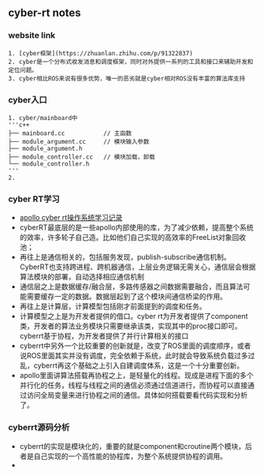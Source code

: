 ## cyber-rt notes

### website link
    1. [cyber框架](https://zhuanlan.zhihu.com/p/91322837)
    2. cyber是一个分布式收发消息和调度框架，同时对外提供一系列的工具和接口来辅助开发和定位问题。
    3. cyber相比ROS来说有很多优势，唯一的恶劣就是cyber相对ROS没有丰富的算法库支持

### cyber入口
    1. cyber/mainboard中
    '''c++
    ├── mainboard.cc           // 主函数
    ├── module_argument.cc     // 模块输入参数
    ├── module_argument.h
    ├── module_controller.cc   // 模块加载，卸载
    └── module_controller.h
    '''
    2. 

### cyber RT学习
* [apollo cyber rt操作系统学习记录](https://blog.csdn.net/jinfagang1211/article/details/87198285)
* cyberRT最底层的是一些apollo内部使用的库，为了减少依赖，提高整个系统的效率，许多轮子自己造。比如他们自己实现的高效率的FreeList对象回收池；
* 再往上是通信相关的，包括服务发现，publish-subscribe通信机制。CyberRT也支持跨进程、跨机器通信，上层业务逻辑无需关心，通信层会根据算法模块的部署，自动选择相应通信机制
* 通信层之上是数据缓存/融合层，多路传感器之间数据需要融合，而且算法可能需要缓存一定的数据。数据层起到了这个模块间通信桥梁的作用。
* 再往上是计算层，计算模型包括刚才前面提到的调度和任务。
* 计算模型之上是为开发者提供的借口。cyber rt为开发者提供了component类，开发者的算法业务模块只需要继承该类，实现其中的proc接口即可。cyberrt基于协程，为开发者提供了并行计算相关的接口
* cyberrt中另外一个比较重要的创新就是，改变了ROS里面的调度顺序，或者说ROS里面其实并没有调度，完全依赖于系统，此时就会导致系统负载过多过乱，cyberrt再这个基础之上引入自建调度体系，这是一个十分重要创新。
* apollo里面讲算法搭载再协程之上，是轻量化的线程。现成是进程下面的多个并行化的任务，线程与线程之间的通信必须通过信道进行，而协程可以直接通过访问全局变量来进行协程之间的通信。具体如何搭载要看代码实现和分析了。

### cyberrt源码分析
* cyberrt的实现是模块化的，重要的就是component和croutine两个模块，后者是自己实现的一个高性能的协程库，为整个系统提供协程的调用。
* 